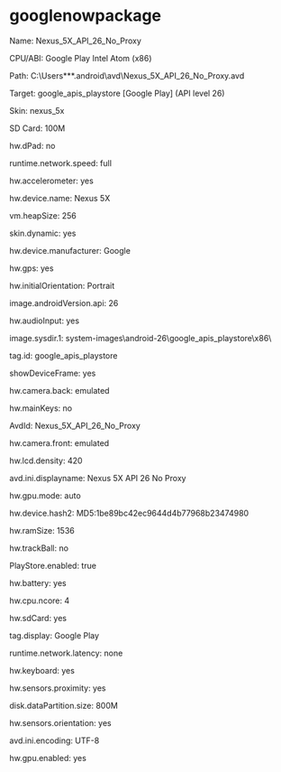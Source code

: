 # googlenowpackage



Name: Nexus_5X_API_26_No_Proxy

CPU/ABI: Google Play Intel Atom (x86)

Path: C:\Users\***\.android\avd\Nexus_5X_API_26_No_Proxy.avd

Target: google_apis_playstore [Google Play] (API level 26)

Skin: nexus_5x

SD Card: 100M

hw.dPad: no

runtime.network.speed: full

hw.accelerometer: yes

hw.device.name: Nexus 5X

vm.heapSize: 256

skin.dynamic: yes

hw.device.manufacturer: Google

hw.gps: yes

hw.initialOrientation: Portrait

image.androidVersion.api: 26

hw.audioInput: yes

image.sysdir.1: system-images\android-26\google_apis_playstore\x86\

tag.id: google_apis_playstore

showDeviceFrame: yes

hw.camera.back: emulated

hw.mainKeys: no

AvdId: Nexus_5X_API_26_No_Proxy

hw.camera.front: emulated

hw.lcd.density: 420

avd.ini.displayname: Nexus 5X API 26 No Proxy

hw.gpu.mode: auto

hw.device.hash2: MD5:1be89bc42ec9644d4b77968b23474980

hw.ramSize: 1536

hw.trackBall: no

PlayStore.enabled: true

hw.battery: yes

hw.cpu.ncore: 4

hw.sdCard: yes

tag.display: Google Play

runtime.network.latency: none

hw.keyboard: yes

hw.sensors.proximity: yes

disk.dataPartition.size: 800M

hw.sensors.orientation: yes

avd.ini.encoding: UTF-8

hw.gpu.enabled: yes
